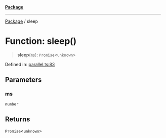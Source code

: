 [**Package**](../README.md)

***

[Package](../globals.md) / sleep

# Function: sleep()

> **sleep**(`ms`): `Promise`\<`unknown`\>

Defined in: [parallel.ts:83](https://github.com/AlexXanderGrib/proxy-master/blob/d9889b922817ac03c7a235b832a590a4ef34fb55/src/parallel.ts#L83)

## Parameters

### ms

`number`

## Returns

`Promise`\<`unknown`\>
